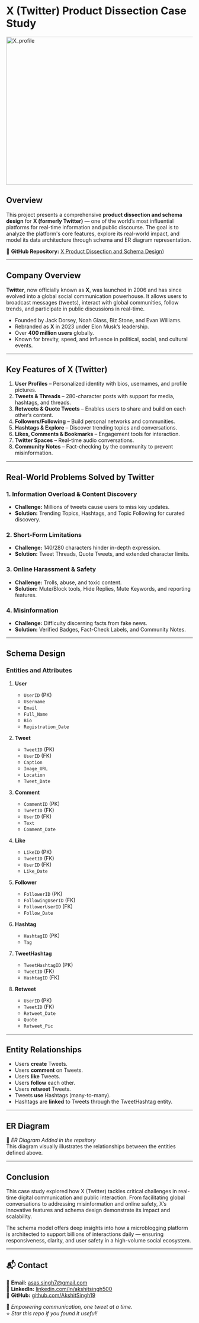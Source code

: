 # **X (Twitter) Product Dissection Case Study**

<img width="900" height="400" alt="X_profile" src="https://github.com/user-attachments/assets/60925f6a-3773-4f70-a88f-d92830ef546e" />


## **Overview**
This project presents a comprehensive **product dissection and schema design** for **X (formerly Twitter)** — one of the world’s most influential platforms for real-time information and public discourse. The goal is to analyze the platform's core features, explore its real-world impact, and model its data architecture through schema and ER diagram representation.

🔗 **GitHub Repository:** [X Product Dissection and Schema Design](https://github.com/AkshitSingh19/Product_Disection_Twitter_X))

---

## **Company Overview**
**Twitter**, now officially known as **X**, was launched in 2006 and has since evolved into a global social communication powerhouse. It allows users to broadcast messages (tweets), interact with global communities, follow trends, and participate in public discussions in real-time.

- Founded by Jack Dorsey, Noah Glass, Biz Stone, and Evan Williams.
- Rebranded as **X** in 2023 under Elon Musk’s leadership.
- Over **400 million users** globally.
- Known for brevity, speed, and influence in political, social, and cultural events.

---

## **Key Features of X (Twitter)**
1. **User Profiles** – Personalized identity with bios, usernames, and profile pictures.
2. **Tweets & Threads** – 280-character posts with support for media, hashtags, and threads.
3. **Retweets & Quote Tweets** – Enables users to share and build on each other’s content.
4. **Followers/Following** – Build personal networks and communities.
5. **Hashtags & Explore** – Discover trending topics and conversations.
6. **Likes, Comments & Bookmarks** – Engagement tools for interaction.
7. **Twitter Spaces** – Real-time audio conversations.
8. **Community Notes** – Fact-checking by the community to prevent misinformation.

---

## **Real-World Problems Solved by Twitter**

### 1. **Information Overload & Content Discovery**
- **Challenge:** Millions of tweets cause users to miss key updates.
- **Solution:** Trending Topics, Hashtags, and Topic Following for curated discovery.

### 2. **Short-Form Limitations**
- **Challenge:** 140/280 characters hinder in-depth expression.
- **Solution:** Tweet Threads, Quote Tweets, and extended character limits.

### 3. **Online Harassment & Safety**
- **Challenge:** Trolls, abuse, and toxic content.
- **Solution:** Mute/Block tools, Hide Replies, Mute Keywords, and reporting features.

### 4. **Misinformation**
- **Challenge:** Difficulty discerning facts from fake news.
- **Solution:** Verified Badges, Fact-Check Labels, and Community Notes.

---

## **Schema Design**

### **Entities and Attributes**

1. **User**
   - `UserID` (PK)
   - `Username`
   - `Email`
   - `Full_Name`
   - `Bio`
   - `Registration_Date`

2. **Tweet**
   - `TweetID` (PK)
   - `UserID` (FK)
   - `Caption`
   - `Image_URL`
   - `Location`
   - `Tweet_Date`

3. **Comment**
   - `CommentID` (PK)
   - `TweetID` (FK)
   - `UserID` (FK)
   - `Text`
   - `Comment_Date`

4. **Like**
   - `LikeID` (PK)
   - `TweetID` (FK)
   - `UserID` (FK)
   - `Like_Date`

5. **Follower**
   - `FollowerID` (PK)
   - `FollowingUserID` (FK)
   - `FollowerUserID` (FK)
   - `Follow_Date`

6. **Hashtag**
   - `HashtagID` (PK)
   - `Tag`

7. **TweetHashtag**
   - `TweetHashtagID` (PK)
   - `TweetID` (FK)
   - `HashtagID` (FK)

8. **Retweet**
   - `UserID` (PK)
   - `TweetID` (FK)
   - `Retweet_Date`
   - `Quote`
   - `Retweet_Pic`

---

## **Entity Relationships**

- Users **create** Tweets.
- Users **comment** on Tweets.
- Users **like** Tweets.
- Users **follow** each other.
- Users **retweet** Tweets.
- Tweets **use** Hashtags (many-to-many).
- Hashtags are **linked** to Tweets through the TweetHashtag entity.

---

## **ER Diagram**
📌 *ER Diagram Added in the repsitory*  
This diagram visually illustrates the relationships between the entities defined above.

---

## **Conclusion**
This case study explored how X (Twitter) tackles critical challenges in real-time digital communication and public interaction. From facilitating global conversations to addressing misinformation and online safety, X’s innovative features and schema design demonstrate its impact and scalability.

The schema model offers deep insights into how a microblogging platform is architected to support billions of interactions daily — ensuring responsiveness, clarity, and user safety in a high-volume social ecosystem.

---

## 📬 Contact
📩 **Email:** [asas.singh7@gmail.com](mailto:asas.singh7@gmail.com)  
🔗 **LinkedIn:** [linkedin.com/in/akshitsingh500](https://linkedin.com/in/akshitsingh500)  
🔗 **GitHub:** [github.com/AkshitSingh19](https://github.com/AkshitSingh19)

🚀 *Empowering communication, one tweet at a time.*  
⭐ *Star this repo if you found it useful!*
